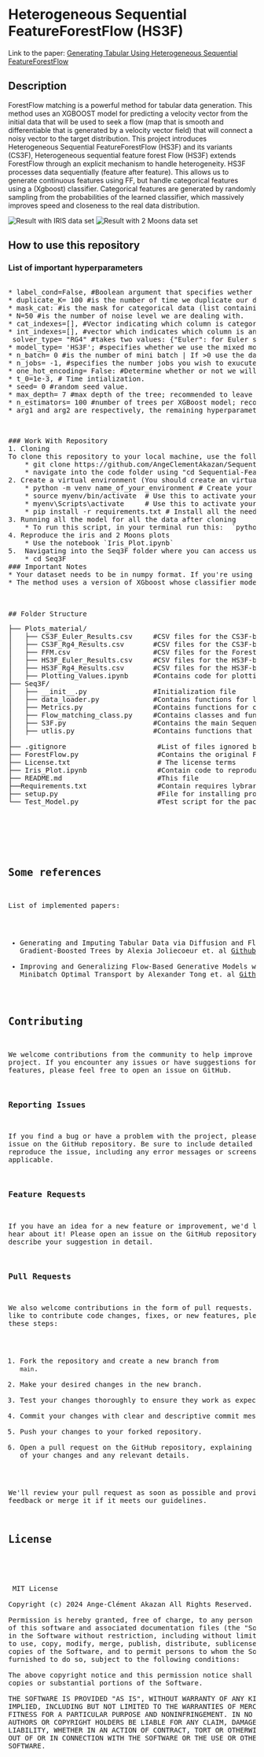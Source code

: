 
# Heterogeneous Sequential FeatureForestFlow (HS3F)
Link to the paper: [Generating Tabular Using Heterogeneous Sequential FeatureForestFlow](https://arxiv.org/abs/2410.15516)
## Description
ForestFlow matching is a powerful method for tabular data generation.  This method uses an XGBOOST model for predicting a velocity vector from the initial data that will be used to seek a flow (map that is smooth and differentiable that is generated by a velocity vector field) that will connect a noisy vector to the target distribution. This project introduces Heterogeneous Sequential FeatureForestFlow (HS3F) and its variants (CS3F), Heterogeneous sequential feature forest Flow (HS3F) extends ForestFlow  through an explicit mechanism to handle heterogeneity. HS3F processes data sequentially (feature after feature). This allows us to generate continuous features using FF, but handle categorical features using a (Xgboost) classifier. Categorical features are generated by randomly sampling from the probabilities of the learned classifier, which massively improves speed and closeness to the real data distribution.

![Result with IRIS data set](iris_plot.png)  ![Result with 2 Moons data set](2Moons.png)


<!-- For better understanding of this code, I have designed a simpler version on [Google Colab](https://drive.google.com/file/d/13JOngqBCCOZc0ixlmDmLcIRPPljHyfvv/view?usp=sharing) -->

## How to use this repository
 ### List of important hyperparameters      
 <pre> 
* label_cond=False, #Boolean argument that specifies wether or not we use label-based conditional generation 
* duplicate_K= 100 #is the number of time we duplicate our data.
* mask_cat: #is the mask for categorical data (list containing True for categorical and False for Continuous).
* N=50 #is the number of noise level we are dealing with.
* cat_indexes=[], #Vector indicating which column is categorical/binary (the classes must be under the form [0,1,...,J]) if not, use label encoding before using your data.
* int_indexes=[], #vector which indicates which column is an integer (ordinal variables such as number of cats in a box).
 solver_type= "RG4" #takes two values: {"Euler": for Euler solver or "Rg4": for Runge Kutta solver}.
* model_type= 'HS3F'; #specifies whether we use the mixed model (`"HS3F"`:regressor and classifier or `"CS3F"`: regressor only).
* n_batch= 0 #is the number of mini batch | If >0 use the data iterator with the specified number of batches.
* n_jobs= -1, #specifies the number jobs you wish to exucute with your computing cores (-1 uses everything possible).
* one_hot_encoding= False: #Determine whether or not we will use one hot encoding (takes argument True or False)| but changing this is not necessary.
* t_0=1e-3, # Time intialization.
* seed= 0 #random seed value.
* max_depth= 7 #max depth of the tree; recommended to leave at default.
* n_estimators= 100 #number of trees per XGBoost model; recommended to leave at default.
* arg1 and arg2 are respectively, the remaining hyperparameter for tunning the regressor and the classifier ( We did not consider all the argument for our Xgboost regressor and classifier, ythe user will define them personnally if needed).
<pre> 

### Work With Repository
1. Cloning
To clone this repository to your local machine, use the following command:
    * git clone https://github.com/AngeClementAkazan/Sequential-FeatureForestFlow.git
    * navigate into the code folder using "cd Sequential-FeatureForestFlow"
2. Create a virtual environment (You should create an virtual environment to avoid any dependency issues [More information about virtual environments](https://docs.python.org/3/library/venv.html))
    * python -m venv name_of_your_environment # Create your virtual environment
    * source myenv/bin/activate  # Use this to activate your virtual environment if you work on macOS/Linux
    * myenv\Scripts\activate     # Use this to activate your virtual environment if you work  Windows
    * pip install -r requirements.txt # Install all the needed libraries
3. Running all the model for all the data after cloning
    * To run this script, in your terminal run this:  `python -m unittest Test_Model.Test_class.test` (make sure you change the argument `parent` in the Test_Model.py before running)
4. Reproduce the iris and 2 Moons plots 
    * Use the notebook `Iris_Plot.ipynb`
5.  Navigating into the Seq3F folder where you can access useful functions
    * cd Seq3F 
### Important Notes
* Your dataset needs to be in numpy format. If you're using a pandas dataset, you can convert it to numpy format by using the command `dataset_numpy = dataset.to_numpy()`. Additionally, it's acceptable for the dataset to include missing values, the code contain a data processing part.
* The method uses a version of XGboost whose classifier models, demand that the class of each of the categorical variables of your  must have classes from {0,..., N}. Make sure you label encode your data.

<!-- You can either set the  variable `Use_OneHotEnc` to `True` or before you input your model you can use an appropriate encoding method to respect this constraint. -->

## Folder Structure
<pre>
├── Plots_material/
│   ├── CS3F_Euler_Results.csv     #CSV files for the CS3F-based Euler results 
│   ├── CS3F_Rg4_Results.csv       #CSV files for the CS3F-based Rg4 results
│   ├── FFM.csv                    #CSV files for the ForestFlow results
│   ├── HS3F_Euler_Results.csv     #CSV files for the HS3F-based Euler results
│   ├── HS3F_Rg4_Results.csv       #CSV files for the HS3F-based Rg4 results
│   ├── Plotting_Values.ipynb      #Contains code for plotting  the results for all metrics for each of the methods used in this study
├── Seq3F/
│   ├── __init__.py                #Initialization file  
│   ├── data_loader.py             #Contains functions for loading data
│   ├── Metrics.py                 #Contains functions for calculating metrics
│   ├── Flow_matching_class.py     #Contains classes and functions for flow matching
│   ├── S3F.py                     #Contains the main Sequential-FeatureForestFlow class 
│   ├── utlis.py                   #Contains functions that feeds Metrics.pyand S3F.py 
│       
├── .gitignore                      #List of files ignored by git (pycache and DS_Store)
├── ForestFlow.py                   #Contains the original ForestFlow Class
├── License.txt                     # The license terms
├── Iris_Plot.ipynb                 #Contain code to reprodu ce the iris file
├── README.md                       #This file
├──Requirements.txt                 #Contain requires lybraries
├── setup.py                        #File for installing project as a package
└── Test_Model.py                   #Test script for the package.

</pre>
<!-- <pre>
│
├── My_pachage/
│   ├── utils/
│       ├── __init__.py                 #Initialization file  for the utils modules
│       ├── Data_loading.py             #Contains functions for loading data
│       ├── Flow_matching_class.py      #Contains classes and functions for flow matching
│       ├── Metrics_Functions.py        #Contains functions for calculating metrics
│       ├── Solver_Functions.py         #Contains functions for solving problems 
│       ├── Training_Functions.py       #Contains functions for training models   
│    ├── __init__.py                    #Initialization file for the Sampling  module
│    ├── Sampling_Functions.py          #Contains functions for sampling data 
├── .gitignore                  #List of files ignored by git
├── License.txt                 # The license terms
├── README.md                   #This file
├── setup.py                    #File for installing project as a package
└── Test_Model.py               #Test script for the package.

</pre> -->
## Some references
List of implemented papers:

* Generating and Imputing Tabular Data via Diffusion and Flow-based
Gradient-Boosted Trees by Alexia Joliecoeur et. al [Github](https://github.com/SamsungSAILMontreal/ForestDiffusion)
* Improving and Generalizing Flow-Based Generative Models
with Minibatch Optimal Transport by Alexander Tong et. al [Github](https://github.com/atong01/conditional-flow-matching)
 ## Contributing

We welcome contributions from the community to help improve this project. If you encounter any issues or have suggestions for new features, please feel free to open an issue on GitHub.

### Reporting Issues
If you find a bug or have a problem with the project, please open an issue on the GitHub repository. Be sure to include detailed steps to reproduce the issue, including any error messages or screenshots if applicable.

### Feature Requests
If you have an idea for a new feature or improvement, we'd love to hear about it! Please open an issue on the GitHub repository and describe your suggestion in detail.

### Pull Requests
We also welcome contributions in the form of pull requests. If you'd like to contribute code changes, fixes, or new features, please follow these steps:

1. Fork the repository and create a new branch from `main`.
2. Make your desired changes in the new branch.
3. Test your changes thoroughly to ensure they work as expected.
4. Commit your changes with clear and descriptive commit messages.
5. Push your changes to your forked repository.
6. Open a pull request on the GitHub repository, explaining the purpose of your changes and any relevant details.

We'll review your pull request as soon as possible and provide feedback or merge it if it meets our guidelines.

## License
 <pre> 
 MIT License

Copyright (c) 2024 Ange-Clément Akazan All Rights Reserved.

Permission is hereby granted, free of charge, to any person obtaining a copy
of this software and associated documentation files (the "Software"), to deal
in the Software without restriction, including without limitation the rights
to use, copy, modify, merge, publish, distribute, sublicense, and/or sell
copies of the Software, and to permit persons to whom the Software is
furnished to do so, subject to the following conditions:

The above copyright notice and this permission notice shall be included in all
copies or substantial portions of the Software.

THE SOFTWARE IS PROVIDED "AS IS", WITHOUT WARRANTY OF ANY KIND, EXPRESS OR
IMPLIED, INCLUDING BUT NOT LIMITED TO THE WARRANTIES OF MERCHANTABILITY,
FITNESS FOR A PARTICULAR PURPOSE AND NONINFRINGEMENT. IN NO EVENT SHALL THE
AUTHORS OR COPYRIGHT HOLDERS BE LIABLE FOR ANY CLAIM, DAMAGES OR OTHER
LIABILITY, WHETHER IN AN ACTION OF CONTRACT, TORT OR OTHERWISE, ARISING FROM,
OUT OF OR IN CONNECTION WITH THE SOFTWARE OR THE USE OR OTHER DEALINGS IN THE
SOFTWARE. 
<pre>

<!-- #endregion -->

